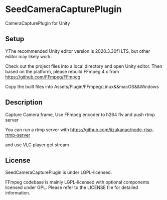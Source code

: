 # SeedCameraCapturePlugin
CameraCapturePlugin for Unity


## Setup

YThe recommended Unity editor version is 2020.3.30f1 LTS, but other editor may likely work.

Check out the project files into a local directory and open Unity editor. Then based on the platform, please rebuild FFmpeg 4.x from https://github.com/FFmpeg/FFmpeg

Copy the built files into Assets/Plugin/FFmpeg/Linux&&macOS&&Windows  



## Description

Capture Camera frame, Use FFmpeg encoder to h264 flv and push rtmp server

You can run a rtmp server with https://github.com/iizukanao/node-rtsp-rtmp-server

and use VLC player get stream 






## License

SeedCameraCapturePlugin is under LGPL-licensed.

FFmpeg codebase is mainly LGPL-licensed with optional components licensed under
GPL. Please refer to the LICENSE file for detailed information.
